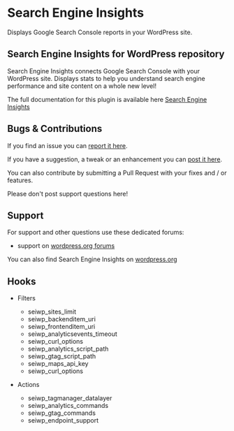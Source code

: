 Search Engine Insights
=================================

Displays Google Search Console reports in your WordPress site.

Search Engine Insights for WordPress repository
---------------------------------------------------

Search Engine Insights connects Google Search Console with your WordPress site. Displays stats to help you understand search engine performance and site content on a whole new level!

The full documentation for this plugin is available here <a href="https://deconf.com/search-engine-insights/" title="Search Engine Insights for WordPress">Search Engine Insights</a>

Bugs & Contributions
--------------------

If you find an issue you can <a href="https://github.com/deconf/Search-Engine-Insights/issues">report it here</a>. 

If you have a suggestion, a tweak or an enhancement you can <a href="https://github.com/deconf/Search-Engine-Insights/labels/enhancement">post it here</a>.

You can also contribute by submitting a Pull Request with your fixes and / or features.

Please don't post support questions here!

Support
-------

For support and other questions use these dedicated forums:

 * support on <a href="https://wordpress.org/support/plugin/search-engine-insights" title="Search Engine Insights for WordPress support">wordpress.org forums</a>

You can also find Search Engine Insights on <a href="http://wordpress.org/plugins/search-engine-insights/">wordpress.org</a>

Hooks
-----

* Filters

  - seiwp_sites_limit
  - seiwp_backenditem_uri
  - seiwp_frontenditem_uri
  - seiwp_analyticsevents_timeout
  - seiwp_curl_options
  - seiwp_analytics_script_path
  - seiwp_gtag_script_path
  - seiwp_maps_api_key
  - seiwp_curl_options

* Actions

  - seiwp_tagmanager_datalayer
  - seiwp_analytics_commands
  - seiwp_gtag_commands
  - seiwp_endpoint_support
